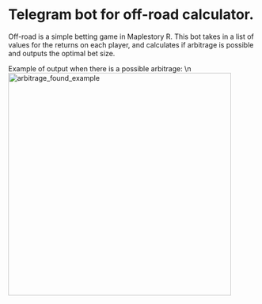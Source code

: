 # Telegram bot for off-road calculator. 
Off-road is a simple betting game in Maplestory R. This bot takes in a list of values for the returns on each player, and calculates if arbitrage is possible and outputs the optimal bet size. 

Example of output when there is a possible arbitrage: \n
<img width="450" alt="arbitrage_found_example" src="https://github.com/leeshihao/off-road_calculator/assets/85607917/48aebb85-726b-46a5-9a48-17b37027e3d0">
